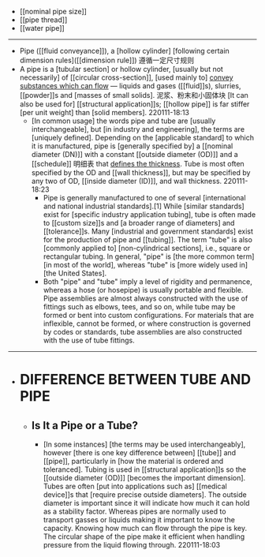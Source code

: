 - [[nominal pipe size]]
- [[pipe thread]]
- [[water pipe]]
- ---
- Pipe ([[fluid conveyance]]), a [hollow cylinder] [following certain dimension rules]([[dimension rule]]) 遵循一定尺寸规则
- A pipe is a [tubular section] or hollow cylinder, [usually but not necessarily] of [[circular cross-section]], [used mainly to] [convey substances which can flow]([[flow]]) — liquids and gases ([[fluid]]s), slurries, [[powder]]s and [masses of small solids]. 泥浆、粉末和小固体块 [It can also be used for] [[structural application]]s; [[hollow pipe]] is far stiffer [per unit weight] than [solid members].
220111-18:13
    - [In common usage] the words pipe and tube are [usually interchangeable], but [in industry and engineering], the terms are [uniquely defined]. Depending on the [applicable standard] to which it is manufactured, pipe is [generally specified by] a [[nominal diameter (DN)]] with a constant [[outside diameter (OD)]] and a [[schedule]] 明细表 that [defines the thickness]([[thickness]]). Tube is most often specified by the OD and [[wall thickness]], but may be specified by any two of OD, [[inside diameter (ID)]], and wall thickness. 
220111-18:23
        - Pipe is generally manufactured to one of several [international and national industrial standards].[1] While [similar standards] exist for [specific industry application tubing], tube is often made to [[custom size]]s and [a broader range of diameters] and [[tolerance]]s. Many [industrial and government standards] exist for the production of pipe and [[tubing]]. The term "tube" is also [commonly applied to] [non-cylindrical sections], i.e., square or rectangular tubing. In general, "pipe" is [the more common term] [in most of the world], whereas "tube" is [more widely used in] [the United States].
        - Both "pipe" and "tube" imply a level of rigidity and permanence, whereas a hose (or hosepipe) is usually portable and flexible. Pipe assemblies are almost always constructed with the use of fittings such as elbows, tees, and so on, while tube may be formed or bent into custom configurations. For materials that are inflexible, cannot be formed, or where construction is governed by codes or standards, tube assemblies are also constructed with the use of tube fittings.
- ---
- # DIFFERENCE BETWEEN TUBE AND PIPE
    - ## Is It a Pipe or a Tube?
        - [In some instances] [the terms may be used interchangeably], however [there is one key difference between] [[tube]] and [[pipe]], particularly in [how the material is ordered and toleranced]. Tubing is used in [[structural application]]s so the [[outside diameter (OD)]] [becomes the important dimension]. Tubes are often [put into applications such as] [[medical device]]s that [require precise outside diameters]. The outside diameter is important since it will indicate how much it can hold as a stability factor. Whereas pipes are normally used to transport gasses or liquids making it important to know the capacity. Knowing how much can flow through the pipe is key. The circular shape of the pipe make it efficient when handling pressure from the liquid flowing through.
220111-18:03
